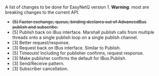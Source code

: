 A list of changes to be done for EasyNetQ version 1. **Warning**: most are breaking changes to the current API.

* ~~[5] Factor exchange, queue, binding declares out of AdvancedBus publish and subscribe.~~
* [5] Publish back on IBus interface. Marshall publish calls from multiple threads onto a single publish loop on a single publish channel.
* [3] Better request/response.
* [3] Request back on IBus interface. Similar to Publish.
* [5] Timeouts! Including for publisher confirms, request response.
* [3] Make publisher confirms the default for IBus.Publish.
* [3] Send/Receive pattern.
* [3] Subscriber cancellation.